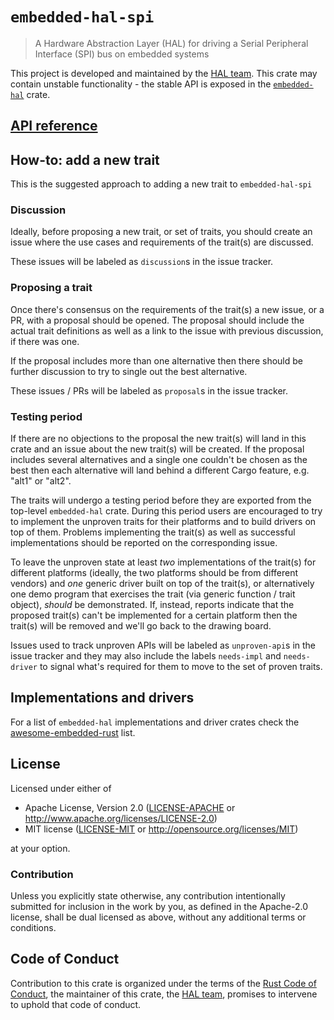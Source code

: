 # `embedded-hal-spi`

>  A Hardware Abstraction Layer (HAL) for driving a Serial Peripheral
>  Interface (SPI) bus on embedded systems

This project is developed and maintained by the [HAL team][team]. This crate may contain unstable functionality - the stable API is exposed in the [`embedded-hal`](https://crates.io/crates/embedded-hal) crate.

## [API reference]

[API reference]: https://docs.rs/embedded-hal-spi

## How-to: add a new trait

This is the suggested approach to adding a new trait to `embedded-hal-spi`

### Discussion

Ideally, before proposing a new trait, or set of traits, you should create an
issue where the use cases and requirements of the trait(s) are discussed.

These issues will be labeled as `discussion`s in the issue tracker.

### Proposing a trait

Once there's consensus on the requirements of the trait(s) a new issue, or a
PR, with a proposal should be opened. The proposal should include the actual
trait definitions as well as a link to the issue with previous discussion, if
there was one.

If the proposal includes more than one alternative then there should be
further discussion to try to single out the best alternative.

These issues / PRs will be labeled as `proposal`s in the issue tracker.

### Testing period

If there are no objections to the proposal the new trait(s) will land in this
crate and an issue about the new trait(s) will be created. If the proposal
includes several alternatives and a single one couldn't be chosen as the best
then each alternative will land behind a different Cargo feature, e.g. "alt1"
or "alt2".

The traits will undergo a testing period before they are exported from the
top-level `embedded-hal` crate. During this period users are encouraged to try
to implement the unproven traits for their platforms and to build drivers on
top of them. Problems implementing the trait(s) as well as successful
implementations should be reported on the corresponding issue.

To leave the unproven state at least *two* implementations of the trait(s) for
different platforms (ideally, the two platforms should be from different
vendors) and *one* generic driver built on top of the trait(s), or
alternatively one demo program that exercises the trait (via generic function
/ trait object), *should* be demonstrated. If, instead, reports indicate that
the proposed trait(s) can't be implemented for a certain platform then the
trait(s) will be removed and we'll go back to the drawing board.

Issues used to track unproven APIs will be labeled as `unproven-api`s in the
issue tracker and they may also include the labels `needs-impl` and
`needs-driver` to signal what's required for them to move to the set of proven
traits.

## Implementations and drivers

For a list of `embedded-hal` implementations and driver crates check the
[awesome-embedded-rust] list.

[awesome-embedded-rust]: https://github.com/rust-embedded/awesome-embedded-rust#driver-crates

## License

Licensed under either of

- Apache License, Version 2.0 ([LICENSE-APACHE](LICENSE-APACHE) or
  http://www.apache.org/licenses/LICENSE-2.0)
- MIT license ([LICENSE-MIT](LICENSE-MIT) or http://opensource.org/licenses/MIT)

at your option.

### Contribution

Unless you explicitly state otherwise, any contribution intentionally submitted
for inclusion in the work by you, as defined in the Apache-2.0 license, shall be
dual licensed as above, without any additional terms or conditions.

## Code of Conduct

Contribution to this crate is organized under the terms of the [Rust Code of
Conduct][CoC], the maintainer of this crate, the [HAL team][team], promises to
intervene to uphold that code of conduct.

[CoC]: CODE_OF_CONDUCT.md
[team]: https://github.com/rust-embedded/wg#the-hal-team
